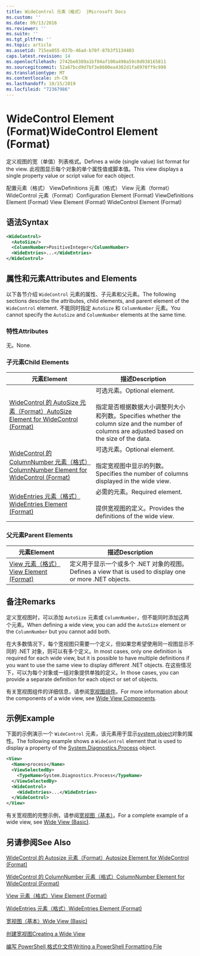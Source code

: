 ```yaml
---
title: WideControl 元素（格式） |Microsoft Docs
ms.custom: ''
ms.date: 09/13/2016
ms.reviewer: ''
ms.suite: ''
ms.tgt_pltfrm: ''
ms.topic: article
ms.assetid: 715ea055-037b-46ad-b70f-87b3f5134403
caps.latest.revision: 14
ms.openlocfilehash: 2742be0389a1bf04af100a490a59c0d938165811
ms.sourcegitcommit: 52a67bcd9d7bf3e8600ea4302d1fa8970ff9c998
ms.translationtype: MT
ms.contentlocale: zh-CN
ms.lasthandoff: 10/15/2019
ms.locfileid: "72367986"
---
```

# <a name="widecontrol-element-format"></a><span data-ttu-id="f76b8-102">WideControl Element (Format)</span><span class="sxs-lookup"><span data-stu-id="f76b8-102">WideControl Element (Format)</span></span>

<span data-ttu-id="f76b8-103">定义视图的宽（单值）列表格式。</span><span class="sxs-lookup"><span data-stu-id="f76b8-103">Defines a wide (single value) list format for the view.</span></span> <span data-ttu-id="f76b8-104">此视图显示每个对象的单个属性值或脚本值。</span><span class="sxs-lookup"><span data-stu-id="f76b8-104">This view displays a single property value or script value for each object.</span></span>

<span data-ttu-id="f76b8-105">配置元素（格式） ViewDefinitions 元素（格式） View 元素（format） WideControl 元素（Format）</span><span class="sxs-lookup"><span data-stu-id="f76b8-105">Configuration Element (Format) ViewDefinitions Element (Format) View Element (Format) WideControl Element (Format)</span></span>

## <a name="syntax"></a><span data-ttu-id="f76b8-106">语法</span><span class="sxs-lookup"><span data-stu-id="f76b8-106">Syntax</span></span>

```xml
<WideControl>
  <AutoSize/>
  <ColumnNumber>PositiveInteger</ColumnNumber>
  <WideEntries>...</WideEntries>
</WideControl>
```

## <a name="attributes-and-elements"></a><span data-ttu-id="f76b8-107">属性和元素</span><span class="sxs-lookup"><span data-stu-id="f76b8-107">Attributes and Elements</span></span>

<span data-ttu-id="f76b8-108">以下各节介绍 `WideControl` 元素的属性、子元素和父元素。</span><span class="sxs-lookup"><span data-stu-id="f76b8-108">The following sections describe the attributes, child elements, and parent element of the `WideControl` element.</span></span> <span data-ttu-id="f76b8-109">不能同时指定 `AutoSize` 和 `ColumnNumber` 元素。</span><span class="sxs-lookup"><span data-stu-id="f76b8-109">You cannot specify the `AutoSize` and `ColumnNumber` elements at the same time.</span></span>

### <a name="attributes"></a><span data-ttu-id="f76b8-110">特性</span><span class="sxs-lookup"><span data-stu-id="f76b8-110">Attributes</span></span>

<span data-ttu-id="f76b8-111">无。</span><span class="sxs-lookup"><span data-stu-id="f76b8-111">None.</span></span>

### <a name="child-elements"></a><span data-ttu-id="f76b8-112">子元素</span><span class="sxs-lookup"><span data-stu-id="f76b8-112">Child Elements</span></span>

|<span data-ttu-id="f76b8-113">元素</span><span class="sxs-lookup"><span data-stu-id="f76b8-113">Element</span></span>|<span data-ttu-id="f76b8-114">描述</span><span class="sxs-lookup"><span data-stu-id="f76b8-114">Description</span></span>|
|-------------|-----------------|
|[<span data-ttu-id="f76b8-115">WideControl 的 AutoSize 元素（Format）</span><span class="sxs-lookup"><span data-stu-id="f76b8-115">AutoSize Element for WideControl (Format)</span></span>](./autosize-element-for-widecontrol-format.md)|<span data-ttu-id="f76b8-116">可选元素。</span><span class="sxs-lookup"><span data-stu-id="f76b8-116">Optional element.</span></span><br /><br /> <span data-ttu-id="f76b8-117">指定是否根据数据大小调整列大小和列数。</span><span class="sxs-lookup"><span data-stu-id="f76b8-117">Specifies whether the column size and the number of columns are adjusted based on the size of the data.</span></span>|
|[<span data-ttu-id="f76b8-118">WideControl 的 ColumnNumber 元素（格式）</span><span class="sxs-lookup"><span data-stu-id="f76b8-118">ColumnNumber Element for WideControl (Format)</span></span>](./columnnumber-element-for-widecontrol-format.md)|<span data-ttu-id="f76b8-119">可选元素。</span><span class="sxs-lookup"><span data-stu-id="f76b8-119">Optional element.</span></span><br /><br /> <span data-ttu-id="f76b8-120">指定宽视图中显示的列数。</span><span class="sxs-lookup"><span data-stu-id="f76b8-120">Specifies the number of columns displayed in the wide view.</span></span>|
|[<span data-ttu-id="f76b8-121">WideEntries 元素（格式）</span><span class="sxs-lookup"><span data-stu-id="f76b8-121">WideEntries Element (Format)</span></span>](./wideentries-element-for-widecontrol-format.md)|<span data-ttu-id="f76b8-122">必需的元素。</span><span class="sxs-lookup"><span data-stu-id="f76b8-122">Required element.</span></span><br /><br /> <span data-ttu-id="f76b8-123">提供宽视图的定义。</span><span class="sxs-lookup"><span data-stu-id="f76b8-123">Provides the definitions of the wide view.</span></span>|

### <a name="parent-elements"></a><span data-ttu-id="f76b8-124">父元素</span><span class="sxs-lookup"><span data-stu-id="f76b8-124">Parent Elements</span></span>

|<span data-ttu-id="f76b8-125">元素</span><span class="sxs-lookup"><span data-stu-id="f76b8-125">Element</span></span>|<span data-ttu-id="f76b8-126">描述</span><span class="sxs-lookup"><span data-stu-id="f76b8-126">Description</span></span>|
|-------------|-----------------|
|[<span data-ttu-id="f76b8-127">View 元素（格式）</span><span class="sxs-lookup"><span data-stu-id="f76b8-127">View Element (Format)</span></span>](./view-element-format.md)|<span data-ttu-id="f76b8-128">定义用于显示一个或多个 .NET 对象的视图。</span><span class="sxs-lookup"><span data-stu-id="f76b8-128">Defines a view that is used to display one or more .NET objects.</span></span>|

## <a name="remarks"></a><span data-ttu-id="f76b8-129">备注</span><span class="sxs-lookup"><span data-stu-id="f76b8-129">Remarks</span></span>

<span data-ttu-id="f76b8-130">定义宽视图时，可以添加 `AutoSize` 元素或 `ColumnNumber`，但不能同时添加这两个元素。</span><span class="sxs-lookup"><span data-stu-id="f76b8-130">When defining a wide view, you can add the `AutoSize` element or the `ColumnNumber` but you cannot add both.</span></span>

<span data-ttu-id="f76b8-131">在大多数情况下，每个宽视图只需要一个定义，但如果您希望使用同一视图显示不同的 .NET 对象，则可以有多个定义。</span><span class="sxs-lookup"><span data-stu-id="f76b8-131">In most cases, only one definition is required for each wide view, but it is possible to have multiple definitions if you want to use the same view to display different .NET objects.</span></span> <span data-ttu-id="f76b8-132">在这些情况下，可以为每个对象或一组对象提供单独的定义。</span><span class="sxs-lookup"><span data-stu-id="f76b8-132">In those cases, you can provide a separate definition for each object or set of objects.</span></span>

<span data-ttu-id="f76b8-133">有关宽视图组件的详细信息，请参阅[宽视图组件](./creating-a-wide-view.md)。</span><span class="sxs-lookup"><span data-stu-id="f76b8-133">For more information about the components of a wide view, see [Wide View Components](./creating-a-wide-view.md).</span></span>

## <a name="example"></a><span data-ttu-id="f76b8-134">示例</span><span class="sxs-lookup"><span data-stu-id="f76b8-134">Example</span></span>

<span data-ttu-id="f76b8-135">下面的示例演示一个 `WideControl` 元素，该元素用于显示[system.object](/dotnet/api/System.Diagnostics.Process)对象的属性。</span><span class="sxs-lookup"><span data-stu-id="f76b8-135">The following example shows a `WideControl` element that is used to display a property of the [System.Diagnostics.Process](/dotnet/api/System.Diagnostics.Process) object.</span></span>

```xml
<View>
  <Name>process</Name>
  <ViewSelectedBy>
    <TypeName>System.Diagnostics.Process</TypeName>
  </ViewSelectedBy>
  <WideControl>
    <WideEntries>...</WideEntries>
  </WideControl>
</View>
```

<span data-ttu-id="f76b8-136">有关宽视图的完整示例，请参阅[宽视图（基本）](./wide-view-basic.md)。</span><span class="sxs-lookup"><span data-stu-id="f76b8-136">For a complete example of a wide view, see [Wide View (Basic)](./wide-view-basic.md).</span></span>

## <a name="see-also"></a><span data-ttu-id="f76b8-137">另请参阅</span><span class="sxs-lookup"><span data-stu-id="f76b8-137">See Also</span></span>

[<span data-ttu-id="f76b8-138">WideControl 的 Autosize 元素（Format）</span><span class="sxs-lookup"><span data-stu-id="f76b8-138">Autosize Element for WideControl (Format)</span></span>](./autosize-element-for-widecontrol-format.md)

[<span data-ttu-id="f76b8-139">WideControl 的 ColumnNumber 元素（格式）</span><span class="sxs-lookup"><span data-stu-id="f76b8-139">ColumnNumber Element for WideControl (Format)</span></span>](./columnnumber-element-for-widecontrol-format.md)

[<span data-ttu-id="f76b8-140">View 元素（格式）</span><span class="sxs-lookup"><span data-stu-id="f76b8-140">View Element (Format)</span></span>](./view-element-format.md)

[<span data-ttu-id="f76b8-141">WideEntries 元素（格式）</span><span class="sxs-lookup"><span data-stu-id="f76b8-141">WideEntries Element (Format)</span></span>](./wideentries-element-for-widecontrol-format.md)

[<span data-ttu-id="f76b8-142">宽视图（基本）</span><span class="sxs-lookup"><span data-stu-id="f76b8-142">Wide View (Basic)</span></span>](./wide-view-basic.md)

[<span data-ttu-id="f76b8-143">创建宽视图</span><span class="sxs-lookup"><span data-stu-id="f76b8-143">Creating a Wide View</span></span>](./creating-a-wide-view.md)

[<span data-ttu-id="f76b8-144">编写 PowerShell 格式化文件</span><span class="sxs-lookup"><span data-stu-id="f76b8-144">Writing a PowerShell Formatting File</span></span>](./writing-a-powershell-formatting-file.md)
